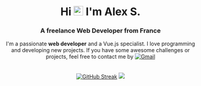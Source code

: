 
<h1 align="center">Hi <img src="https://media.giphy.com/media/hvRJCLFzcasrR4ia7z/giphy.gif" width="25px"> I'm Alex S.</h1>
<h3 align="center">A freelance Web Developer from France</h3>

<div align="center">
  I'm a passionate <strong>web developer</strong> and a Vue.js specialist. I love programming and developing new projects. If you have some awesome challenges or projects, feel free to contact me by 
  <a href="mailto:salimalexo@gmail.com"><img alt="Gmail" src="https://img.shields.io/badge/Gmail-D14836?style=for-the-badge&logo=gmail&logoColor=white" /></a>
</div>
<br><br>

<div align="center">
  <a href="https://git.io/streak-stats"><img src="https://streak-stats.demolab.com?user=Zeatlan&theme=radical&date_format=j%20M%5B%20Y%5D" alt="GitHub Streak" /></a>
  <img class="img" src="https://github-readme-stats.vercel.app/api/top-langs/?username=Zeatlan&theme=radical&layout=compact" />
</div>
